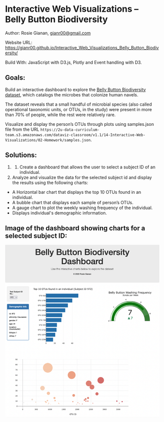 # Interactive Web Visualizations – Belly Button Biodiversity

Author: Rosie Gianan, gianr00@gmail.com

Website URL: https://gianr00.github.io/Interactive_Web_Visualizations_Belly_Button_Biodiversity/

Build With: JavaScript with D3.js, Plotly and Event handling with D3.

## Goals:

Build an interactive dashboard to explore the [Belly Button Biodiversity dataset](http://robdunnlab.com/projects/belly-button-biodiversity/), which catalogs the microbes that colonize human navels. 

The dataset reveals that a small handful of microbial species (also called operational taxonomic units, or OTUs, in the study) were present in more than 70% of people, while the rest were relatively rare.

Visualize and display the person’s OTUs through plots using samples.json file from the URL `https://2u-data-curriculum-team.s3.amazonaws.com/dataviz-classroom/v1.1/14-Interactive-Web-Visualizations/02-Homework/samples.json`.

## Solutions:

1.    1.    Create a dashboard that allows the user to select a subject ID of an individual. 
2.    Analyze and visualize the data for the selected subject id and display the results using the following charts:
-    A Horizontal bar chart that displays the top 10 OTUs found in an individual.
-    A bubble chart that displays each sample of  person’s OTUs.
-    A gauge chart to plot the weekly washing frequency of the individual.
-    Displays individual's demographic information.

## Image of the dashboard showing charts for a selected subject ID:
<img src="Images/Dashboard_image.png" width="700">

